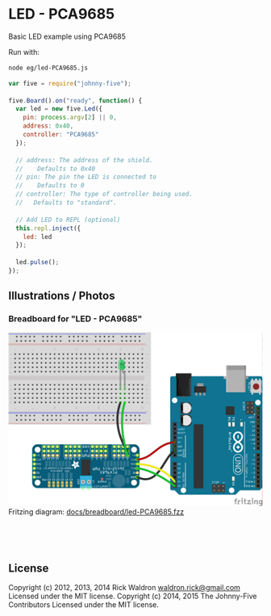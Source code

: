 <!--remove-start-->

# LED - PCA9685


Basic LED example using PCA9685




Run with:
```bash
node eg/led-PCA9685.js
```

<!--remove-end-->

```javascript
var five = require("johnny-five");

five.Board().on("ready", function() {
  var led = new five.Led({
    pin: process.argv[2] || 0,
    address: 0x40,
    controller: "PCA9685"
  });

  // address: The address of the shield.
  //    Defaults to 0x40
  // pin: The pin the LED is connected to
  //    Defaults to 0
  // controller: The type of controller being used.
  //   Defaults to "standard".

  // Add LED to REPL (optional)
  this.repl.inject({
    led: led
  });

  led.pulse();
});

```


## Illustrations / Photos


### Breadboard for "LED - PCA9685"



![docs/breadboard/led-PCA9685.png](breadboard/led-PCA9685.png)<br>
Fritzing diagram: [docs/breadboard/led-PCA9685.fzz](breadboard/led-PCA9685.fzz)

&nbsp;





&nbsp;

<!--remove-start-->

## License
Copyright (c) 2012, 2013, 2014 Rick Waldron <waldron.rick@gmail.com>
Licensed under the MIT license.
Copyright (c) 2014, 2015 The Johnny-Five Contributors
Licensed under the MIT license.

<!--remove-end-->
